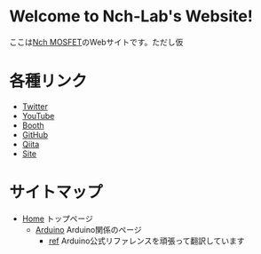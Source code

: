 # Welcome to Nch-Lab's Website!

ここは[Nch MOSFET](https://twitter.com/Nch_MOSFET)のWebサイトです。ただし仮

# 各種リンク

- [Twitter](https://twitter.com/Nch_MOSFET)
- [YouTube](https://www.youtube.com/channel/UCHh3sU1-ILivTzyj8Z14X7w)
- [Booth](https://nch-mosfet.booth.pm/)
- [GitHub](https://github.com/Nch-MOSFET)
- [Qiita](https://qiita.com/Nch_MOSFET)
- [Site](http://pages.nchlab.net)

# サイトマップ

- [Home](http://pages.nchlab.net)
  トップページ
  - [Arduino](./Arduino)
  Arduino関係のページ
    - [ref](./Arduino/ref)
    Arduino公式リファレンスを頑張って翻訳しています
